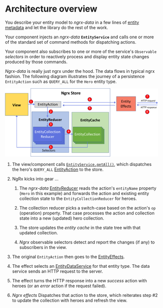 # Architecture overview

You describe your entity model to _ngrx-data_ in a few lines of [entity metadata](entity-metadata.md) and let the library do the rest of the work.

Your component injects an _ngrx-data_ **`EntityService`** and calls one or more of the standard set of command methods for dispatching actions.

Your component also subscribes to one or more of the service's `Observable` _selectors_ in order to reactively process and display entity state changes produced by those commands.

_Ngrx-data_ is really just ngrx under the hood. The data flows in typical ngrx fashion.
The following diagram illustrates the journey of a persistence `EntityAction`
such as `QUERY_ALL` for the `Hero` entity type.

![flow diagram](images/action-flow.png)

1. The view/component calls [`EntityService.getAll()`](entity-service.md), which dispatches the hero's `QUERY_ALL` [EntityAction](entity-actions.md) to the store.

2. NgRx kicks into gear ...

    1. The _ngrx-data_ [EntityReducer](entity-reducer.md) reads the action's `entityName` property (`Hero` in this example) and forwards the action and existing entity collection state to the `EntityCollectionReducer` for heroes.

    1. The collection reducer picks a switch-case based on the action's `op` (operation) property. That case processes the action and collection state into a new (updated) hero collection.

    1. The store updates the _entity cache_ in the state tree with that updated collection.

    1. _Ngrx_ observable selectors detect and report the changes (if any) to subscribers in the view.

3. The original `EntityAction` then goes to the [EntityEffects](entity-effects.md).

4. The effect selects an [EntityDataService](entity-dataservice.md) for that entity type. The data service sends an HTTP request to the server.

5. The effect turns the HTTP response into a new _success_ action with heroes (or an _error_ action if the request failed).

6. _Ngrx effects_ Dispatches that action to the store, which reiterates step #2 to update the collection with heroes and refresh the view.

